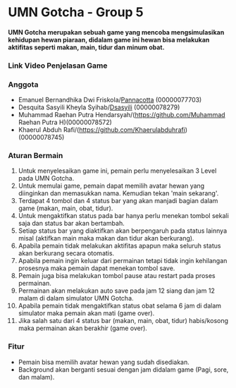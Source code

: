 # UMN Gotcha - Group 5
#### UMN Gotcha merupakan sebuah game yang mencoba mengsimulasikan kehidupan hewan piaraan, didalam game ini hewan bisa melakukan aktifitas seperti makan, main, tidur dan minum obat.

### Link Video Penjelasan Game


### Anggota
- Emanuel Bernandhika Dwi Friskola/[Pannacotta](https://github.com/Pannacotta) (00000077703)
- Desquita Sasyili Kheyla Syihab/[Dsasyili](https://github.com/Dsasyili) (00000078279) 
- Muhammad Raehan Putra Hendarsyah/(https://github.com/Muhammad Raehan Putra H)(00000078572) 
- Khaerul Abduh Rafi/(https://github.com/Khaerulabduhrafi)(00000078745) 

### Aturan Bermain
1. Untuk menyelesaikan game ini, pemain perlu menyelesaikan 3 Level pada UMN Gotcha.
2. Untuk memulai game, pemain dapat memilih avatar hewan yang diinginkan dan memasukkan nama. Kemudian tekan 'main sekarang'. 
3. Terdapat 4 tombol dan 4 status bar yang akan manjadi bagian dalam game (makan, main, obat, tidur).
4. Untuk mengaktifkan status pada bar hanya perlu menekan tombol sekali saja dan status bar akan bertambah. 
5. Setiap status bar yang diaktifkan akan berpengaruh pada status lainnya misal (aktifkan main maka makan dan tidur akan berkurang).
6. Apabila pemain tidak melakukan aktifitas apapun maka seluruh status akan berkurang secara otomatis.
7. Apabila pemain ingin keluar dari permainan tetapi tidak ingin kehilangan prosesnya maka pemain dapat menekan tombol save.
8. Pemain juga bisa melakukan tombol pause atau restart pada proses permainan.
9. Permainan akan melakukan auto save pada jam 12 siang dan jam 12 malam di dalam simulator UMN Gotcha.
10. Apabila pemain tidak mengaktifkan status obat selama 6 jam di dalam simulator maka pemain akan mati (game over).
11. Jika salah satu dari 4 status bar (makan, main, obat, tidur) habis/kosong maka permainan akan berakhir (game over).  

### Fitur
- Pemain bisa memilih avatar hewan yang sudah disediakan.
- Background akan berganti sesuai dengan jam didalam game (Pagi, sore, dan malam).



